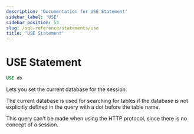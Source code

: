 ```yaml
---
description: 'Documentation for USE Statement'
sidebar_label: 'USE'
sidebar_position: 53
slug: /sql-reference/statements/use
title: 'USE Statement'
---
```


# USE Statement

```sql
USE db
```

Lets you set the current database for the session.

The current database is used for searching for tables if the database is not explicitly defined in the query with a dot before the table name.

This query can't be made when using the HTTP protocol, since there is no concept of a session.
